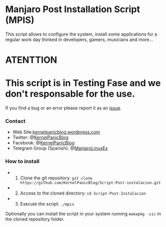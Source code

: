 # Manjaro Post Installation Script (MPIS)

This script allows to configure the system, install some applications for a regular work day thinked in developers, gamers, musicians and more...

# ATENTTION
This script is in Testing Fase and we don't responsable for the use.
=======
If you find a bug or an error please report it as an [issue](https://github.com/KernelPanicBlog/Script-Post-instalacion/issues/).

### Contact

- Web Site:[kernelpanicblog.wordpress.com](https://kernelpanicblog.wordpress.com/)
- Twitter: @[KernelPanicBlog](https://twitter.com/KernelPanicBlog)
- Facebook: @[KernelPanicBlog](https://www.facebook.com/pages/Kernel-Panic-Blog/)
- Telegram Group (Spanish):  @[ManjaroLinuxEs](https://telegram.me/manjarolinuxes)

### How to install

- 1) Clone the git repository: `git clone https://github.com/KernelPanicBlog/Script-Post-instalacion.git`
- 2) Access to the cloned directory:   `cd Script-Post-Instalacion`
- 3) Execute the script: `./mpis`

Optionally you can install the script in your system running `makepkg -sic` in the cloned repository folder.

